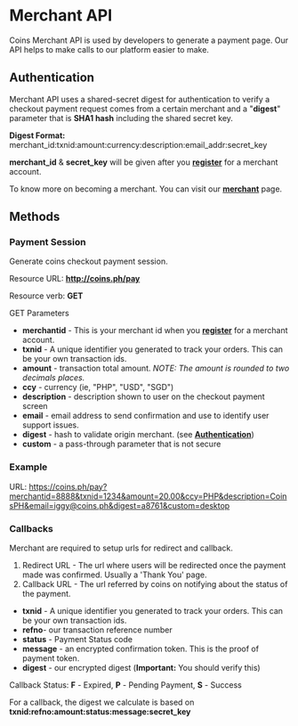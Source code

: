 # Merchant API
Coins Merchant API is used by developers to generate a payment page. Our API helps to make calls to our platform easier to make.

## Authentication
Merchant API uses a shared-secret digest for authentication to verify a checkout payment request comes from a certain merchant and a "**digest**" parameter that is **SHA1 hash** including the shared secret key.

**Digest Format:**  merchant_id:txnid:amount:currency:description:email_addr:secret_key

**merchant_id** & **secret_key** will be given after you **[register](https://coins.ph/merchants/signup)** for a merchant account.

To know more on becoming a merchant. You can visit our **[merchant](https://coins.ph/merchants)** page.

## Methods
### Payment Session
Generate coins checkout payment session.

Resource URL: **http://coins.ph/pay**

Resource verb: **GET**

GET Parameters

* **merchantid** - This is your merchant id when you **[register](https://coins.ph/merchants/signup)** for a merchant account.
* **txnid** - A unique identifier you generated to track your orders. This can be your own transaction ids.
* **amount** - transaction total amount. _NOTE: The amount is rounded to two decimals places._
* **ccy** - currency (ie, "PHP", "USD", "SGD")
* **description** - description shown to user on the checkout payment screen
* **email** - email address to send confirmation and use to identify user support issues.
* **digest** - hash to validate origin merchant. (see **[Authentication](https://github.com/coinsph/coinsph/wiki/Merchant-API#authentication)**)
* **custom** - a pass-through parameter that is not secure

### Example
URL:
https://coins.ph/pay?merchantid=8888&txnid=1234&amount=20.00&ccy=PHP&description=CoinsPH&email=iggy@coins.ph&digest=a8761&custom=desktop

### Callbacks
Merchant are required to setup urls for redirect and callback.

1. Redirect URL - The url where users will be redirected once the payment made was confirmed. Usually a 'Thank You' page.
2. Callback URL - The url referred by coins on notifying about the status of the payment.

* **txnid** - A unique identifier you generated to track your orders. This can be your own transaction ids.
* **refno**- our transaction reference number
* **status** - Payment Status code
* **message** - an encrypted confirmation token.  This is the proof of payment token.
* **digest** - our encrypted digest (**Important:** You should verify this)

Callback Status:  **F** - Expired, **P** - Pending Payment, **S** - Success

For a callback, the digest we calculate is based on **txnid:refno:amount:status:message:secret_key**
